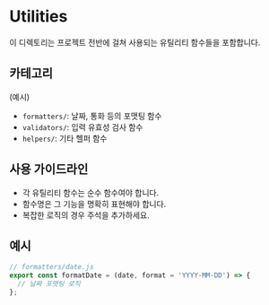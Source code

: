 # Utilities

이 디렉토리는 프로젝트 전반에 걸쳐 사용되는 유틸리티 함수들을 포함합니다.

## 카테고리
(예시)
- `formatters/`: 날짜, 통화 등의 포맷팅 함수
- `validators/`: 입력 유효성 검사 함수
- `helpers/`: 기타 헬퍼 함수

## 사용 가이드라인

- 각 유틸리티 함수는 순수 함수여야 합니다.
- 함수명은 그 기능을 명확히 표현해야 합니다.
- 복잡한 로직의 경우 주석을 추가하세요.

## 예시

```javascript
// formatters/date.js
export const formatDate = (date, format = 'YYYY-MM-DD') => {
  // 날짜 포맷팅 로직
};